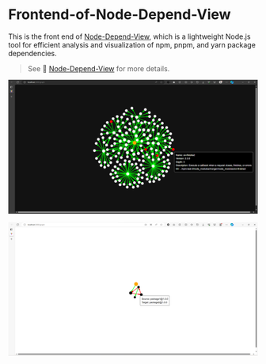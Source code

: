 # Frontend-of-Node-Depend-View

This is the front end of [Node-Depend-View](https://github.com/kayak4665664/Node-Depend-View), which is a lightweight Node.js tool for efficient analysis and visualization of npm, pnpm, and yarn package dependencies.

> See 👀 [Node-Depend-View](https://github.com/kayak4665664/Node-Depend-View) for more details.

![Dependency Visualization 1](https://github.com/kayak4665664/Node-Depend-View/blob/main/images/1.png)

![Dependency Visualization 2](https://github.com/kayak4665664/Node-Depend-View/blob/main/images/2.png)